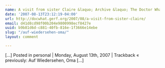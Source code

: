 ```yaml
---
name: A visit from sister Claire &laquo; Archive &laquo; The Doctor What
date: '2007-08-13T23:12:19-04:00'
url: http://docwhat.gerf.org/2007/08/a-visit-from-sister-claire/
email: d41d8cd98f00b204e9800998ecf8427e
uuid: b9b81d6d-c881-40fb-816e-1f3666e14ebe
slug: "/auf-wiedersehen-oma/"
layout: comment

---
```


[...] Posted in personal | Monday, August 13th, 2007 | Trackback  &laquo; previously: Auf Wiedersehen, Oma [...]
